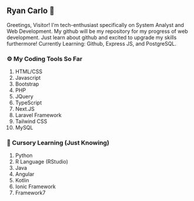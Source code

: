 ## Ryan Carlo 📢

Greetings, Visitor! I'm tech-enthusiast specifically on System Analyst and Web Development. My github will be my repository for my progress of web development. Just learn about github and excited to upgrade my skills furthermore! Currently Learning: Github, Express JS, and PostgreSQL.

### ⚙ My Coding Tools So Far

1. HTML/CSS
2. Javascript
3. Bootstrap
4. PHP
5. JQuery
6. TypeScript
7. Next.JS
8. Laravel Framework
9. Tailwind CSS
10. MySQL

### 🧩 Cursory Learning (Just Knowing)
1. Python
2. R Language (RStudio)
3. Java
4. Angular
5. Kotlin
6. Ionic Framework
7. Framework7


<!--
**ryancarlo88/ryancarlo88** is a ✨ _special_ ✨ repository because its `README.md` (this file) appears on your GitHub profile.

Here are some ideas to get you started:

- 🔭 I’m currently working on ...
- 🌱 I’m currently learning ...
- 👯 I’m looking to collaborate on ...
- 🤔 I’m looking for help with ...
- 💬 Ask me about ...
- 📫 How to reach me: ...
- 😄 Pronouns: ...
- ⚡ Fun fact: ...
-->
